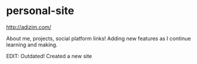 # personal-site
http://adizim.com/

About me, projects, social platform links!
Adding new features as I continue learning and making.

EDIT: Outdated! Created a new site
